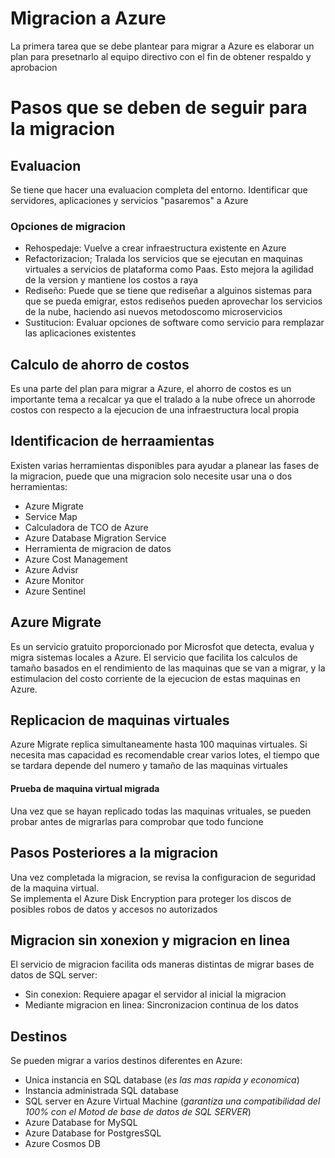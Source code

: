 # Migracion a Azure

La primera tarea que se debe plantear para migrar a Azure es elaborar un plan para presetnarlo al equipo directivo con el fin de obtener respaldo y aprobacion

# Pasos que se deben de seguir para la migracion

## Evaluacion
Se tiene que hacer una evaluacion completa del entorno. Identificar que servidores, aplicaciones y servicios "pasaremos" a Azure

### Opciones de migracion

- Rehospedaje: Vuelve a crear infraestructura existente en Azure<br>
- Refactorizacion; Tralada los servicios que se ejecutan en maquinas virtuales a servicios de plataforma como Paas. Esto mejora la agilidad de la version y mantiene los costos a raya <br>
- Rediseño: Puede que se tiene que rediseñar a alguinos sistemas para que se pueda emigrar, estos rediseños pueden aprovechar los servicios de la nube, haciendo asi nuevos metodoscomo microservicios <br>
- Sustitucion: Evaluar opciones de software como servicio para remplazar las aplicaciones existentes

## Calculo de ahorro de costos
Es una parte del plan para migrar a Azure, el ahorro de costos es un importante tema a recalcar ya que el tralado a la nube ofrece un ahorrode costos con respecto a la 
ejecucion de una infraestructura local propia

## Identificacion de herraamientas
Existen varias herramientas disponibles para ayudar a planear las fases de la migracion,
puede que una migracion solo necesite usar una o dos herramientas:
- Azure Migrate
- Service Map
- Calculadora de TCO de Azure
- Azure Database Migration Service
- Herramienta de migracion de datos
- Azure Cost Management
- Azure Advisr
- Azure Monitor
- Azure Sentinel

## Azure Migrate
Es un servicio gratuito proporcionado por Microsfot que detecta, evalua y migra sistemas locales a Azure. El servicio que facilita los calculos de tamaño basados
en el rendimiento de las maquinas que se van a migrar, y la estimulacion del costo corriente de la ejecucion de estas maquinas en Azure.

## Replicacion de maquinas virtuales
Azure Migrate replica simultaneamente hasta 100 maquinas virtuales. Si necesita mas capacidad es recomendable crear varios lotes, el tiempo que se tardara
depende del numero y tamaño de las maquinas virtuales

#### Prueba de maquina virtual migrada
Una vez que se hayan replicado todas las maquinas vrituales, se pueden probar antes de migrarlas para comprobar que todo funcione

## Pasos Posteriores a la migracion
Una vez completada la migracion, se revisa la configuracion de seguridad de la maquina virtual.<br>
Se implementa el Azure Disk Encryption para proteger los discos de posibles robos de datos y accesos no autorizados

## Migracion sin xonexion y migracion en linea
El servicio de migracion facilita ods maneras distintas de migrar bases de datos de SQL server:
- Sin conexion: Requiere apagar el servidor al inicial la migracion
- Mediante migracion en linea: Sincronizacion continua de los datos 

## Destinos 
Se pueden migrar a varios destinos diferentes en Azure: <br>
- Unica instancia en SQL database (*es las mas rapida y economica*)
- Instancia administrada SQL database
- SQL server en Azure Virtual Machine (*garantiza una compatibilidad del 100% con el Motod de base de datos de SQL SERVER*)
- Azure Database for MySQL
- Azure Database for PostgresSQL
- Azure Cosmos DB

